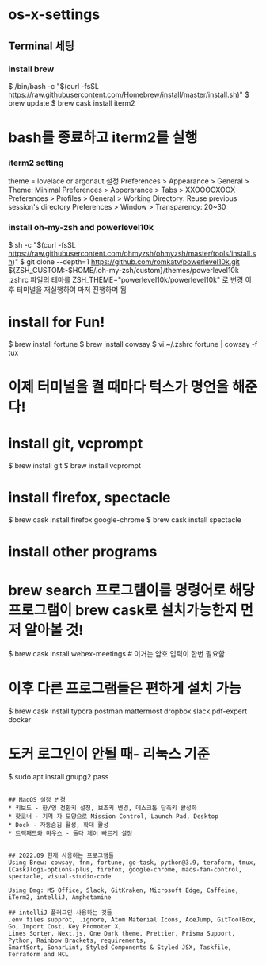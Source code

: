 # os-x-settings

## Terminal 세팅
### install brew
$ /bin/bash -c "$(curl -fsSL https://raw.githubusercontent.com/Homebrew/install/master/install.sh)"
$ brew update
$ brew cask install iterm2
# bash를 종료하고 iterm2를 실행

### iterm2 setting
theme = lovelace or argonaut 설정
Preferences > Appearance > General > Theme: Minimal 
Preferences > Apperarance > Tabs > XXOOOOXOOX
Preferences > Profiles > General > Working Directory: Reuse previous session's directory
Preferences > Window > Transparency: 20~30 

### install oh-my-zsh and powerlevel10k
$ sh -c "$(curl -fsSL https://raw.githubusercontent.com/ohmyzsh/ohmyzsh/master/tools/install.sh)"
$ git clone --depth=1 https://github.com/romkatv/powerlevel10k.git ${ZSH_CUSTOM:-$HOME/.oh-my-zsh/custom}/themes/powerlevel10k
.zshrc 파일의 테마를 ZSH_THEME="powerlevel10k/powerlevel10k" 로 변경
이후 터미널을 재실행하여 마저 진행하며 됨

# install for Fun!
$ brew install fortune
$ brew install cowsay
$ vi ~/.zshrc
fortune | cowsay -f tux
# 이제 터미널을 켤 때마다 턱스가 명언을 해준다!

# install git, vcprompt 
$ brew install git
$ brew install vcprompt

# install firefox, spectacle
$ brew cask install firefox google-chrome 
$ brew cask install spectacle

# install other programs
# brew search 프로그램이름 명령어로 해당 프로그램이 brew cask로 설치가능한지 먼저 알아볼 것!
$ brew cask install webex-meetings # 이거는 암호 입력이 한번 필요함
# 이후 다른 프로그램들은 편하게 설치 가능
$ brew cask install typora postman mattermost dropbox slack pdf-expert docker 

# 도커 로그인이 안될 때- 리눅스 기준
$ sudo apt install gnupg2 pass

```

## MacOS 설정 변경
* 키보드 - 한/영 전환키 설정, 보조키 변경, 데스크톱 단축키 활성화
* 핫코너 - 기역 자 모양으로 Mission Control, Launch Pad, Desktop
* Dock - 자동숨김 활성, 확대 활성
* 트랙패드와 마우스 - 둘다 제이 빠르게 설정


## 2022.09 현재 사용하는 프로그램들
Using Brew: cowsay, fnm, fortune, go-task, python@3.9, teraform, tmux, 
(Cask)logi-options-plus, firefox, google-chrome, macs-fan-control, spectacle, visual-studio-code

Using Dmg: MS Office, Slack, GitKraken, Microsoft Edge, Caffeine, iTerm2, intelliJ, Amphetamine

## intelliJ 플러그인 사용하는 것들
.env files supprot, .ignore, Atom Material Icons, AceJump, GitToolBox, Go, Import Cost, Key Promoter X,
Lines Sorter, Next.js, One Dark theme, Prettier, Prisma Support, Python, Rainbow Brackets, requirements, 
SmartSort, SonarLint, Styled Components & Styled JSX, Taskfile, Terraform and HCL

